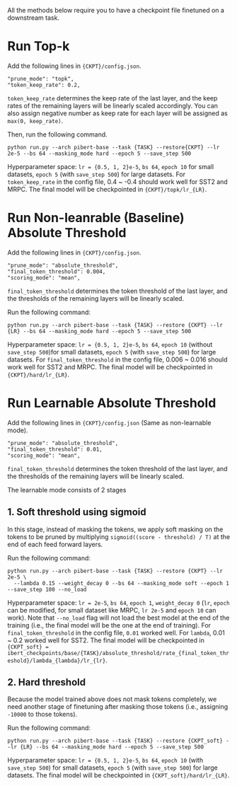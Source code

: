 All the methods below require you to have a checkpoint file finetuned on a downstream task.

# Run Top-k
Add the following lines in `{CKPT}/config.json`.
```
"prune_mode": "topk",
"token_keep_rate": 0.2,
```

`token_keep_rate` determines the keep rate of the last layer, and the keep rates of the remaining layers will be linearly scaled accordingly.
You can also assign negative number as keep rate for each layer will be assigned as `max(0, keep_rate)`.

Then, run the following command.

```
python run.py --arch pibert-base --task {TASK} --restore{CKPT} --lr 2e-5 --bs 64 --masking_mode hard --epoch 5 --save_step 500
```

Hyperparameter space: `lr = {0.5, 1, 2}e-5`, `bs 64`, `epoch 10` for small datasets, `epoch 5` (with `save_step 500`) for large datasets.
For `token_keep_rate` in the config file, 0.4 ~ -0.4 should work well for SST2 and MRPC.
The final model will be checkpointed in `{CKPT}/topk/lr_{LR}`.


# Run Non-leanrable (Baseline) Absolute Threshold
Add the following lines in `{CKPT}/config.json`.
```
"prune_mode": "absolute_threshold",
"final_token_threshold": 0.004, 
"scoring_mode": "mean",
```

`final_token_threshold` determines the token threshold of the last layer, and the thresholds of the remaining layers will be linearly scaled.


Run the following command:
```
python run.py --arch pibert-base --task {TASK} --restore {CKPT} --lr {LR} --bs 64 --masking_mode hard --epoch 5 --save_step 500
```

Hyperparameter space: `lr = {0.5, 1, 2}e-5`, `bs 64`, `epoch 10` (without `save_step 500`)for small datasets, `epoch 5` (with `save_step 500`) for large datasets.
For `final_token_threshold` in the config file, 0.006 ~ 0.016 should work well for SST2 and MRPC.
The final model will be checkpointed in `{CKPT}/hard/lr_{LR}`.

# Run Learnable Absolute Threshold
Add the following lines in `{CKPT}/config.json` (Same as non-learnable mode).
```
"prune_mode": "absolute_threshold",
"final_token_threshold": 0.01, 
"scoring_mode": "mean",
```

`final_token_threshold` determines the token threshold of the last layer, and the thresholds of the remaining layers will be linearly scaled.

The learnable mode consists of 2 stages

## 1. Soft threshold using sigmoid
In this stage, instead of masking the tokens, we apply soft masking on the tokens to be pruned by multiplying `sigmoid((score - threshold) / T)` at the end of each feed forward layers.

Run the following command:
```
python run.py --arch pibert-base --task {TASK} --restore {CKPT} --lr 2e-5 \
  --lambda 0.15 --weight_decay 0 --bs 64 --masking_mode soft --epoch 1 --save_step 100 --no_load
```

Hyperparameter space: `lr = 2e-5`, `bs 64`, `epoch 1`, `weight_decay 0` (`lr`, `epoch` can be modified, for small dataset like MRPC, `lr 2e-5` and `epoch 10` can work). 
Note that `--no_load` flag will not load the best model at the end of the training (i.e., the final model will be the one at the end of training).
For `final_token_threshold` in the config file, `0.01` worked well.
For `lambda`, 0.01 ~ 0.2 worked well for SST2.
The final model will be checkpointed in `{CKPT_soft} = ibert_checkpoints/base/{TASK}/absolute_threshold/rate_{final_token_threshold}/lambda_{lambda}/lr_{lr}`.



## 2. Hard threshold
Because the model trained above does not mask tokens completely, we need another stage of finetuning after masking those tokens (i.e., assigning `-10000` to those tokens). 

Run the following command:
```
python run.py --arch pibert-base --task {TASK} --restore {CKPT_soft} --lr {LR} --bs 64 --masking_mode hard --epoch 5 --save_step 500
```

Hyperparameter space: `lr = {0.5, 1, 2}e-5`, `bs 64`, `epoch 10` (with `save_step 500`) for small datasets, `epoch 5` (with `save_step 500`) for large datasets.
The final model will be checkpointed in `{CKPT_soft}/hard/lr_{LR}`.
